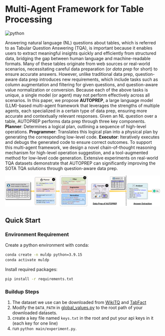 # Multi-Agent Framework for Table Processing

![python](https://img.shields.io/badge/python-3.9.15-blue)

Answering natural language (NL) questions about tables, which is referred to as Tabular Question Answering (TQA), is important because it enables users to extract meaningful insights quickly and efficiently from structured data, bridging the gap between human language and machine-readable formats. Many of these tables originate from web sources or real-world scenarios, necessitating careful data preparation (or *data prep* for short) to ensure accurate answers. However, unlike traditional data prep, question-aware data prep introduces new requirements, which include tasks such as column augmentation and filtering for given questions, and question-aware value normalization or conversion. Because each of the above tasks is unique, a single model (or agent) may not perform effectively across all scenarios. In this paper, we propose **AUTOPREP**, a large language model (LLM)-based multi-agent framework that leverages the strengths of multiple agents, each specialized in a certain type of data prep, ensuring more accurate and contextually relevant responses. Given an NL question over a table, AUTOPREP performs data prep through three key components. **Planner**: Determines a logical plan, outlining a sequence of high-level operations. **Programmer**: Translates this logical plan into a physical plan by generating the corresponding low-level code. **Executor**: Iteratively executes and debugs the generated code to ensure correct outcomes. To support this multi-agent framework, we design a novel chain-of-thought reasoning mechanism for high-level operation suggestion, and a tool-augmented method for low-level code generation. Extensive experiments on real-world TQA datasets demonstrate that AUTOPREP can significantly improving the SOTA TQA solutions through question-aware data prep.

![figure](./figs/v4.0.png)

## Quick Start

### Environment Requirement

Create a python environment with conda:

```bash
conda create -n muldp python=3.9.15
conda activate muldp
```

Install required packages:

```bash
pip install -r requirements.txt
```

### Buildup Steps

1. The dataset we use can be downloaded from [WikiTQ](https://github.com/ppasupat/WikiTableQuestions) and [TabFact](https://github.com/wenhuchen/Table-Fact-Checking)
2. Modify the `DATA_PATH` in [global_values.py](./global_values.py) to the root path of your downloaded datasets.
3. create a key file named `keys.txt` in the root and put your api keys in it (each key for one line)
4. run `python main/experiment.py`.
